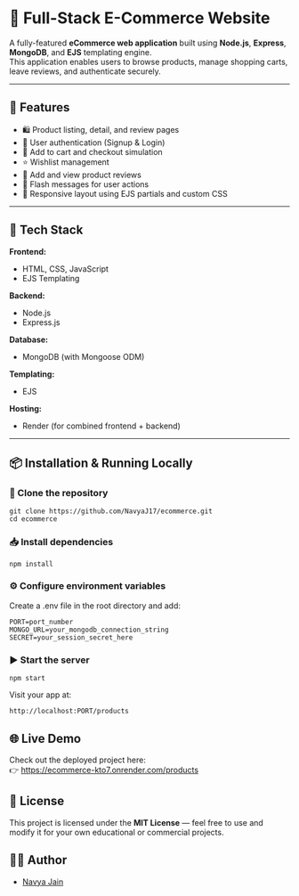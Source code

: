 # 🛒 Full-Stack E-Commerce Website

A fully-featured **eCommerce web application** built using **Node.js**, **Express**, **MongoDB**, and **EJS** templating engine.  
This application enables users to browse products, manage shopping carts, leave reviews, and authenticate securely.

---

## 📌 Features

- 🛍️ Product listing, detail, and review pages
- 📃 User authentication (Signup & Login)
- 🛒 Add to cart and checkout simulation
- ⭐ Wishlist management
- 📝 Add and view product reviews
- 📑 Flash messages for user actions
- 📱 Responsive layout using EJS partials and custom CSS

---

## 🚀 Tech Stack

**Frontend:**

- HTML, CSS, JavaScript
- EJS Templating

**Backend:**

- Node.js
- Express.js

**Database:**

- MongoDB (with Mongoose ODM)

**Templating:**

- EJS

**Hosting:**

- Render (for combined frontend + backend)

---

## 📦 Installation & Running Locally

### 🔧 Clone the repository

```
git clone https://github.com/NavyaJ17/ecommerce.git
cd ecommerce
```

### 📥 Install dependencies

```
npm install
```

### ⚙️ Configure environment variables

Create a .env file in the root directory and add:

```
PORT=port_number
MONGO_URL=your_mongodb_connection_string
SECRET=your_session_secret_here
```

### ▶️ Start the server

```
npm start
```

Visit your app at:

```
http://localhost:PORT/products
```

## 🌐 Live Demo

Check out the deployed project here:  
👉 https://ecommerce-kto7.onrender.com/products

## 📃 License

This project is licensed under the **MIT License** — feel free to use and modify it for your own educational or commercial projects.

## 👩‍💻 Author

- [Navya Jain](https://github.com/NavyaJ17)
